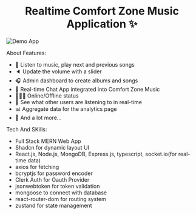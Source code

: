 <h1 align="center">Realtime Comfort Zone Music Application ✨</h1>

![Demo App](/frontend/public/screenshot-for-readme.png)

About Features:

- 🎸 Listen to music, play next and previous songs
- 🔈 Update the volume with a slider
- 🎧 Admin dashboard to create albums and songs
- 💬 Real-time Chat App integrated into Comfort Zone Music
- 👨🏼‍💼 Online/Offline status
- 👀 See what other users are listening to in real-time
- 📊 Aggregate data for the analytics page
- 🚀 And a lot more...

Tech And SKills: 

- Full Stack MERN Web App
- Shadcn for dynamic layout UI
- React.js, Node.js, MongoDB, Express.js, typescript, socket.io(for real-time data)
- axios for fetching
- bcryptjs for password encoder
- Clerk Auth for Oauth Provider
- jsonwebtoken for token validation
- mongoose to connect with database
- react-router-dom for routing system
- zustand for state management